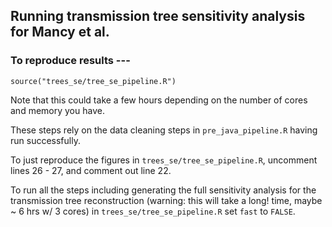 ## Running transmission tree sensitivity analysis for Mancy et al.

### To reproduce results ---

```
source("trees_se/tree_se_pipeline.R")

```

Note that this could take a few hours depending on the number of cores and memory
you have.

These steps rely on the data cleaning steps in `pre_java_pipeline.R` 
having run successfully. 

To just reproduce the figures in `trees_se/tree_se_pipeline.R`,
uncomment lines 26 - 27, and comment out line 22. 

To run all the steps including generating the full sensitivity analysis for the 
transmission tree reconstruction (warning: this will take a long! time, 
maybe ~ 6 hrs w/ 3 cores) in `trees_se/tree_se_pipeline.R` set `fast` to `FALSE`. 